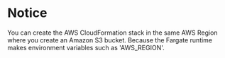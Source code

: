 Notice
====

You can create the AWS CloudFormation stack in the same AWS Region where you create an Amazon S3 bucket. Because the Fargate runtime makes environment variables such as 'AWS_REGION'.